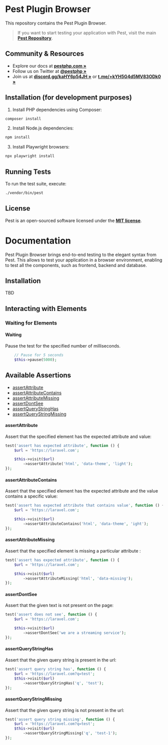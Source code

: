 # Pest Plugin Browser

This repository contains the Pest Plugin Browser.
> If you want to start testing your application with Pest, visit the main **[Pest Repository](https://github.com/pestphp/pest)**.

## Community & Resources

- Explore our docs at **[pestphp.com »](https://pestphp.com)**
- Follow us on Twitter at **[@pestphp »](https://twitter.com/pestphp)**
- Join us at **[discord.gg/kaHY6p54JH »](https://discord.gg/kaHY6p54JH)** or **[t.me/+kYH5G4d5MV83ODk0 »](https://t.me/+kYH5G4d5MV83ODk0)**

## Installation (for development purposes)

1. Install PHP dependencies using Composer:
```bash
composer install
```

2. Install Node.js dependencies:
```bash
npm install
```

3. Install Playwright browsers:
```bash
npx playwright install
```

## Running Tests

To run the test suite, execute:
```bash
./vendor/bin/pest
```

## License

Pest is an open-sourced software licensed under the **[MIT license](https://opensource.org/licenses/MIT)**.


# Documentation

Pest Plugin Browser brings end-to-end testing to the elegant syntax from Pest.
This allows to test your application in a browser environment, enabling to test all the components, such as frontend, backend and database.

## Installation

TBD


## Interacting with Elements

### Waiting for Elements

#### Waiting

Pause the test for the specified number of milliseconds.

```php
    // Pause for 5 seconds
    $this->pause(5000);
```

## Available Assertions

- [assertAttribute](#assertAttribute)
- [assertAttributeContains](#assertAttributeContains)
- [assertAttributeMissing](#assertAttributeMissing)
- [assertDontSee](#assertDontSee)
- [assertQueryStringHas](#assertQueryStringHas)
- [assertQueryStringMissing](#assertQueryStringMissing)

#### assertAttribute

Assert that the specified element has the expected attribute and value:

```php
test('assert has expected attribute', function () {
    $url = 'https://laravel.com';

    $this->visit($url)
        ->assertAttribute('html', 'data-theme', 'light');
});
```

#### assertAttributeContains

Assert that the specified element has the expected attribute and the value contains a specific value:

```php
test('assert has expected attribute that contains value', function () {
    $url = 'https://laravel.com';

    $this->visit($url)
        ->assertAttributeContains('html', 'data-theme', 'ight');
});
```

#### assertAttributeMissing

Assert that the specified element is missing a particular attribute :

```php
test('assert has expected attribute', function () {
    $url = 'https://laravel.com';

    $this->visit($url)
        ->assertAttributeMissing('html', 'data-missing');
});
```

#### assertDontSee

Assert that the given text is not present on the page:

```php
test('assert does not see', function () {
    $url = 'https://laravel.com';

    $this->visit($url)
        ->assertDontSee('we are a streaming service');
});
```

#### assertQueryStringHas

Assert that the given query string is present in the url:

```php
test('assert query string has', function () {
    $url = 'https://laravel.com?q=test';
    $this->visit($url)
        ->assertQueryStringHas('q', 'test');
});
```

#### assertQueryStringMissing

Assert that the given query string is not present in the url:

```php
test('assert query string missing', function () {
    $url = 'https://laravel.com?q=test';
    $this->visit($url)
        ->assertQueryStringMissing('q', 'test-1');
});
```
